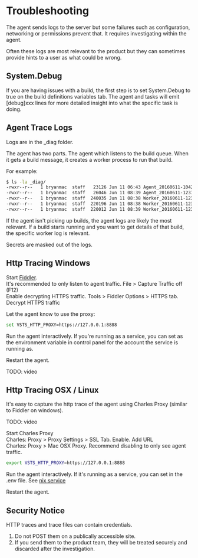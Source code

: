 # Troubleshooting

The agent sends logs to the server but some failures such as configuration, networking or permissions prevent that.  It requires investigating within the agent.

Often these logs are most relevant to the product but they can sometimes provide hints to a user as what could be wrong.

## System.Debug

If you are having issues with a build, the first step is to set System.Debug to true on the build definitions variables tab.  The agent and tasks will emit [debug]xxx lines for more detailed insight into what the specific task is doing.

## Agent Trace Logs

Logs are in the _diag folder.

The agent has two parts.  The agent which listens to the build queue.  When it gets a build message, it creates a worker process to run that build.  

For example:
```bash
$ ls -la _diag/
-rwxr--r--   1 bryanmac  staff   23126 Jun 11 06:43 Agent_20160611-104223-utc.log
-rwxr--r--   1 bryanmac  staff   26046 Jun 11 08:39 Agent_20160611-123755-utc.log
-rwxr--r--   1 bryanmac  staff  240035 Jun 11 08:38 Worker_20160611-123825-utc.log
-rwxr--r--   1 bryanmac  staff  220196 Jun 11 08:38 Worker_20160611-123843-utc.log
-rwxr--r--   1 bryanmac  staff  220012 Jun 11 08:39 Worker_20160611-123858-utc.log
```

If the agent isn't picking up builds, the agent logs are likely the most relevant.  If a build starts running and you want to get details of that build, the specific worker log is relevant.

Secrets are masked out of the logs.

## Http Tracing Windows

Start [Fiddler](http://www.telerik.com/fiddler).  
It's recommended to only listen to agent traffic.  File > Capture Traffic off (F12)  
Enable decrypting HTTPS traffic.  Tools > Fiddler Options > HTTPS tab. Decrypt HTTPS traffic

Let the agent know to use the proxy:

```bash
set VSTS_HTTP_PROXY=https://127.0.0.1:8888
```

Run the agent interactively.  If you're running as a service, you can set as the environment variable in control panel for the account the service is running as.

Restart the agent.

TODO: video

## Http Tracing OSX / Linux

It's easy to capture the http trace of the agent using Charles Proxy (similar to Fiddler on windows).  

TODO: video

Start Charles Proxy  
Charles: Proxy > Proxy Settings > SSL Tab.  Enable.  Add URL  
Charles: Proxy > Mac OSX Proxy.  Recommend disabling to only see agent traffic.

```bash
export VSTS_HTTP_PROXY=https://127.0.0.1:8888
```

Run the agent interactively.  If it's running as a service, you can set in the .env file.  See [nix service](start/nixsvc.md)

Restart the agent.

## Security Notice

HTTP traces and trace files can contain credentials.  

1. Do not POST them on a publically accessible site.
2. If you send them to the product team, they will be treated securely and discarded after the investigation.
